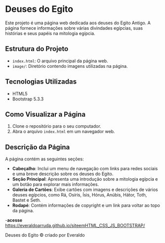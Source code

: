 # Deuses do Egito

Este projeto é uma página web dedicada aos deuses do Egito Antigo. A página fornece informações sobre várias divindades egípcias, suas histórias e seus papéis na mitologia egípcia.

## Estrutura do Projeto

- `index.html`: O arquivo principal da página web.
- `image/`: Diretório contendo imagens utilizadas na página.

## Tecnologias Utilizadas

- HTML5
- Bootstrap 5.3.3

## Como Visualizar a Página

1. Clone o repositório para o seu computador.
2. Abra o arquivo `index.html` em um navegador web.

## Descrição da Página

A página contém as seguintes seções:

- **Cabeçalho**: Inclui um menu de navegação com links para redes sociais e uma breve descrição sobre os deuses do Egito.
- **Seção Principal**: Apresenta uma introdução sobre a mitologia egípcia e um botão para explorar mais informações.
- **Galeria de Cartões**: Exibe cartões com imagens e descrições de vários deuses egípcios, como Rá, Osíris, Ísis, Hórus, Anúbis, Hátor, Toth, Bastet e Seth.
- **Rodapé**: Contém informações de copyright e um link para voltar ao topo da página.


-**acesse**
https://everaldoarruda.github.io/siteemHTML_CSS_JS_BOOTSTRAP/


Deuses do Egito &copy; criado por Everaldo